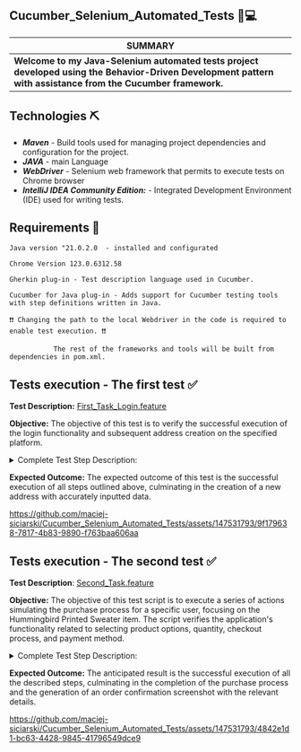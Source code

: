 ## **Cucumber_Selenium_Automated_Tests** 🥒💻

| **SUMMARY** |
| --- |
| **Welcome to my Java-Selenium automated tests project developed using the Behavior-Driven Development pattern with assistance from the Cucumber framework.** |

## Technologies ⛏ 
* ___Maven___ - Build tools used for managing project dependencies and configuration for the project.
* ___JAVA___ - main Language
* ___WebDriver___ - Selenium web framework that permits to execute tests on Chrome browser
* ___IntelliJ IDEA Community Edition:___ - Integrated Development Environment (IDE) used for writing tests.

## Requirements 🔌
    Java version "21.0.2.0  - installed and configurated
  
    Chrome Version 123.0.6312.58

    Gherkin plug-in - Test description language used in Cucumber.

    Cucumber for Java plug-in - Adds support for Cucumber testing tools with step definitions written in Java.

    ❗❗ Changing the path to the local Webdriver in the code is required to enable test execution. ❗❗

               The rest of the frameworks and tools will be built from dependencies in pom.xml. 


## Tests execution - The first test ✅

**Test Description:** [First_Task_Login.feature](https://github.com/maciej-siciarski/maciej-siciarski/blob/main/Attachements/First_Task_Steps.png)

**Objective:** The objective of this test is to verify the successful execution of the login functionality and subsequent address creation on the specified platform.

<details>
<summary>Complete Test Step Description: </summary><br>


**Logging in**: The test will log in using the credentials of the designated user.

**Navigating to Addresses**: Upon successful login, the test will navigate to the Addresses section by clicking on the respective tile.

**Creating a New Address:** Once on the Addresses page, the test will initiate the creation of a new address by clicking on the "+ Create new address" button.

**Completing the New Address Form:** The test will fill out the New Address form with the data provided in the Examples table within the Gherkin feature file. This data includes: alias, address, city, zip/postal code, country, and phone number.

**Validating the Added Address:** Upon successful submission of the form, the test will verify the correctness of the added address data. This validation will be performed using [assertions](https://github.com/maciej-siciarski/maciej-siciarski/blob/main/Attachements/Assertions%20JUnit.png) from the JUnit library.

</details>

**Expected Outcome:** The expected outcome of this test is the successful execution of all steps outlined above, culminating in the creation of a new address with accurately inputted data.

https://github.com/maciej-siciarski/Cucumber_Selenium_Automated_Tests/assets/147531793/9f179638-7817-4b83-9890-f763baa606aa


## Tests execution - The second test ✅

**Test Description**: [Second_Task.feature](https://github.com/maciej-siciarski/maciej-siciarski/blob/main/Attachements/Second_Task%20steps.png)

**Objective:** The objective of this test script is to execute a series of actions simulating the purchase process for a specific user, focusing on the Hummingbird Printed Sweater item. The script verifies the application's functionality related to selecting product options, quantity, checkout process, and payment method.

<details>
<summary>Complete Test Step Description: </summary><br>

**User Login:** The script initiates by authenticating the same user as in Task 1.

**Selecting Product:** The user navigates to the product page for the Hummingbird Printed Sweater.

**Choosing Size:** The user selects the size of the sweater.

**Selecting Quantity:** The user specifies the quantity of the sweater.

**Adding to Cart:** The selected quantity of the sweater is added to the user's shopping cart.

**Proceeding to Checkout:** The user proceeds to the checkout option.

**Address Confirmation:** The user confirms the address for delivery.

**Selecting Pickup Method:** The user selects the PrestaShop "pick up in store" option for order delivery.

**Choosing Payment Method:** The user opts for the "Pay by Check" payment method.

**Placing Order:** The user clicks on the "order with an obligation to pay" button to confirm the purchase.

**Taking Order Confirmation Screenshot:** The script captures a screenshot displaying the order confirmation along with the total amount.

**Validation of Order Confirmation:** Lastly, the script validates the order confirmation using [assertions](https://github.com/maciej-siciarski/maciej-siciarski/blob/main/Attachements/Task%202%20Assertions.png) similar to those applied in the previous test.

</details>

**Expected Outcome:** The anticipated result is the successful execution of all the described steps, culminating in the completion of the purchase process and the generation of an order confirmation screenshot with the relevant details.


https://github.com/maciej-siciarski/Cucumber_Selenium_Automated_Tests/assets/147531793/4842e1d1-bc63-4428-9845-41796549dce9
